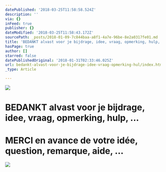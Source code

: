 ```yaml
---
datePublished: '2018-03-25T11:58:58.524Z'
description: ''
via: {}
inFeed: true
publisher: {}
dateModified: '2018-03-25T11:58:43.172Z'
sourcePath: _posts/2018-01-09-7c844baa-a8f1-4a7e-96be-8e2a0317fe01.md
title: 'BEDANKT alvast voor je bijdrage, idee, vraag, opmerking, hulp, …'
hasPage: true
author: []
starred: false
datePublishedOriginal: '2018-01-31T02:33:46.025Z'
url: bedankt-alvast-voor-je-bijdrage-idee-vraag-opmerking-hul/index.html
_type: Article

---
```

![](https://the-grid-user-content.s3-us-west-2.amazonaws.com/608fb1f7-04e5-4153-8ef2-3c935fd4f81b.jpg)

# BEDANKT alvast voor je bijdrage, idee, vraag, opmerking, hulp, ...

# MERCI en avance de votre idée, question, remarque, aide, ...
![](https://the-grid-user-content.s3-us-west-2.amazonaws.com/a2ef7a18-43b4-414f-a9a7-1065f7597554.jpg)